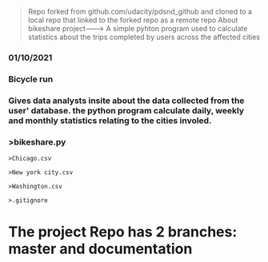 >Repo forked from github.com/udacity/pdsnd_github and cloned to a local repo that linked to the forked repo as a remote repo
 About bikeshare project--->
   A simple pyhton program used to calculate statistics about the trips completed by users across the affected cities

### 01/10/2021

### Bicycle run

### Gives data analysts insite about the data collected from the user' database. the python program calculate daily, weekly and monthly statistics relating to the cities involed.

### >bikeshare.py

    >Chicago.csv

    >New york city.csv

    >Washington.csv

    >.gitignore

# The project Repo has 2 branches: master and documentation
